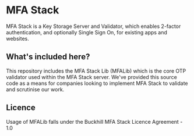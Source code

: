 # MFA Stack

MFA Stack is a Key Storage Server and Validator, which enables 2-factor authentication, and optionally
Single Sign On, for existing apps and websites.

## What's included here?

This repository includes the MFA Stack Lib (MFALib) which is the core OTP validator used within the MFA Stack server.  We've provided this source code as a means for companies looking to implement MFA Stack to validate and scrutinise our work.

## Licence

Usage of MFALib falls under the Buckhill MFA Stack Licence Agreement - 1.0
